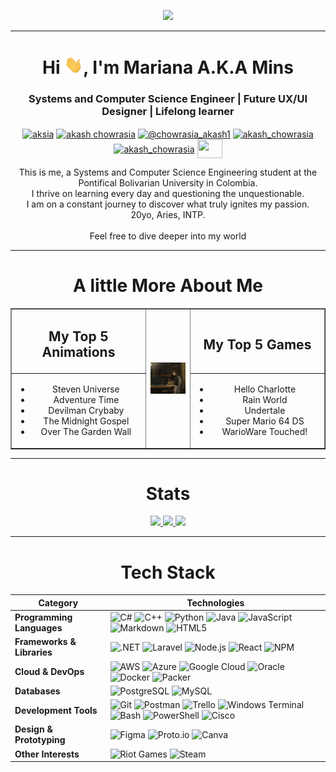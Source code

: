 <!-- Header with an image -->
<p align="center">
  <img src="https://github.com/thompsonemerson/thompsonemerson/raw/master/cover-thompson.png" height="200"/>
</p>

---

<!-- Presentation -->
<h1 align="center">Hi <img src="https://raw.githubusercontent.com/ABSphreak/ABSphreak/master/gifs/Hi.gif" width="30px">, I'm Mariana A.K.A Mins</h1>
<h3 align="center">Systems and Computer Science Engineer | Future UX/UI Designer | Lifelong learner</h3>

<!-- Social media -->
<p align="center"> 
  <a href="https://www.linkedin.com/in/aksia/" target="blank"><img align="center" src="https://cdn.jsdelivr.net/npm/simple-icons@3.0.1/icons/linkedin.svg" alt="aksia" height="30" width="40" /></a>
  <a href="https://www.facebook.com/akash.chowrasia.908/" target="blank"><img align="center" src="https://cdn.jsdelivr.net/npm/simple-icons@3.0.1/icons/facebook.svg" alt="akash chowrasia" height="30" width="40" /></a>
  <a href="https://www.hackerrank.com/@chowrasia_akash1" target="blank"><img align="center" src="https://cdn.jsdelivr.net/npm/simple-icons@3.0.1/icons/hackerrank.svg" alt="@chowrasia_akash1" height="30" width="40" /></a>
  <a href="https://leetcode.com/Akash_Chowrasia/" target="blank"><img align="center" src="https://cdn.jsdelivr.net/npm/simple-icons@3.0.1/icons/leetcode.svg" alt="akash_chowrasia" height="30" width="40" /></a>
  <a href="https://auth.geeksforgeeks.org/user/akash_chowrasia/profile" target="blank"><img align="center" src="https://cdn.jsdelivr.net/npm/simple-icons@3.0.1/icons/geeksforgeeks.svg" alt="akash_chowrasia" height="30" width="40" /></a>
   <a href = "mailto: chowrasia.akash08@gmail.com"><img align="center" src="https://simpleicons.org/icons/gmail.svg" height="30" width="40" /></a>
</p>

<!-- Presentation -->
<p align="center">
  This is me, a Systems and Computer Science Engineering student at the Pontifical Bolivarian University in Colombia.<br>
  I thrive on learning every day and questioning the unquestionable.<br>
  I am on a constant journey to discover what truly ignites my passion.<br>
  20yo, Aries, INTP.<br><br>
  Feel free to dive deeper into my world
</p>

---

<!-- About me -->
<!-- <table border="1" align="center">
    <tr>
        <td><img align="center" src="https://github.com/I-am-vishalmaurya/I-am-vishalmaurya/blob/main/cropped_image.png" alt="Unfortunately I didn't find the author of the pic, feel to open a pull request if found" width="615" height="76.38"/></td>
        <td><h1 align="center">A little More About Me</h1></td> <!-- image with the tittle so its centered in the middle
    </tr>
</table>-->
<h1 align="center">A little More About Me</h1>


<table border="1" width="298" align="center">
    <tr>
        <td><h2 align="center">My Top 5 Animations</h2></td>
        <td rowspan="2"><img align="center" src="https://github.com/I-am-vishalmaurya/I-am-vishalmaurya/blob/main/cropped_image.png" alt="Unfortunately I didn't find the author of the pic, feel to open a pull request if found" width="500"/></td> <!-- Celda que ocupa ambas filas -->
        <td><h2 align="center">My Top 5 Games</h2></td>
    </tr>
    <tr>
        <td width="200">
          <ul align="center">
            <li>Steven Universe</li>
            <li>Adventure Time</li>
            <li>Devilman Crybaby</li>
            <li>The Midnight Gospel</li>
            <li>Over The Garden Wall</li>
          </ul>
        </td>
        <td width="200">          
          <ul align="center">
            <li>Hello Charlotte</li>
            <li>Rain World</li>
            <li>Undertale</li>
            <li>Super Mario 64 DS</li>
            <li>WarioWare Touched!</li>
          </ul>
        </td>
    </tr>
</table>

---
<!-- Stats -->
<h1 align="center">Stats</h1>

<p align="center">
  <a href="https://github.com/MinervaStarfish">
    <img height="150em" src="https://github-readme-stats.vercel.app/api?username=MinervaStarfish&theme=onedark&hide_border=false&include_all_commits=true&count_private=true"/>
  </a>
  <a href="https://github.com/MinervaStarfish">
    <img height="150em" src="https://nirzak-streak-stats.vercel.app/?user=MinervaStarfish&theme=onedark&hide_border=false"/>
  </a>
    <a href="https://github.com/MinervaStarfish">
      <img height="150em" src="https://github-readme-stats.vercel.app/api/top-langs/?username=MinervaStarfish&theme=onedark&hide_border=false&include_all_commits=true&count_private=true&layout=compact"/>
  </a>
</p>

---

<!-- Stats -->
<h1 align="center">Tech Stack</h1>

<div align="center">

| **Category**               | **Technologies** |
|----------------------------|-----------------|
| **Programming Languages**   | ![C#](https://img.shields.io/badge/c%23-%23239120.svg?style=flat-square&logo=csharp&logoColor=white) ![C++](https://img.shields.io/badge/c++-%2300599C.svg?style=flat-square&logo=c%2B%2B&logoColor=white) ![Python](https://img.shields.io/badge/python-3670A0?style=flat-square&logo=python&logoColor=ffdd54) ![Java](https://img.shields.io/badge/java-%23ED8B00.svg?style=flat-square&logo=openjdk&logoColor=white) ![JavaScript](https://img.shields.io/badge/javascript-%23323330.svg?style=flat-square&logo=javascript&logoColor=%23F7DF1E) ![Markdown](https://img.shields.io/badge/markdown-%23000000.svg?style=flat-square&logo=markdown&logoColor=white) ![HTML5](https://img.shields.io/badge/html5-%23E34F26.svg?style=flat-square&logo=html5&logoColor=white) |
| **Frameworks & Libraries**  | ![.NET](https://img.shields.io/badge/.NET-5C2D91?style=flat-square&logo=.net&logoColor=white) ![Laravel](https://img.shields.io/badge/laravel-%23FF2D20.svg?style=flat-square&logo=laravel&logoColor=white) ![Node.js](https://img.shields.io/badge/node.js-6DA55F?style=flat-square&logo=node.js&logoColor=white) ![React](https://img.shields.io/badge/react-%2320232a.svg?style=flat-square&logo=react&logoColor=%2361DAFB) ![NPM](https://img.shields.io/badge/NPM-%23CB3837.svg?style=flat-square&logo=npm&logoColor=white) |
| **Cloud & DevOps**          | ![AWS](https://img.shields.io/badge/AWS-%23FF9900.svg?style=flat-square&logo=amazon-aws&logoColor=white) ![Azure](https://img.shields.io/badge/azure-%230072C6.svg?style=flat-square&logo=microsoftazure&logoColor=white) ![Google Cloud](https://img.shields.io/badge/GoogleCloud-%234285F4.svg?style=flat-square&logo=google-cloud&logoColor=white) ![Oracle](https://img.shields.io/badge/Oracle-F80000?style=flat-square&logo=oracle&logoColor=white) ![Docker](https://img.shields.io/badge/docker-%230db7ed.svg?style=flat-square&logo=docker&logoColor=white) ![Packer](https://img.shields.io/badge/packer-%23E7EEF0.svg?style=flat-square&logo=packer&logoColor=%2302A8EF) |
| **Databases**               | ![PostgreSQL](https://img.shields.io/badge/postgres-%23316192.svg?style=flat-square&logo=postgresql&logoColor=white) ![MySQL](https://img.shields.io/badge/mysql-4479A1.svg?style=flat-square&logo=mysql&logoColor=white) |
| **Development Tools**       | ![Git](https://img.shields.io/badge/git-%23F05033.svg?style=flat-square&logo=git&logoColor=white) ![Postman](https://img.shields.io/badge/Postman-FF6C37?style=flat-square&logo=postman&logoColor=white) ![Trello](https://img.shields.io/badge/Trello-%23026AA7.svg?style=flat-square&logo=Trello&logoColor=white) ![Windows Terminal](https://img.shields.io/badge/Windows%20Terminal-%234D4D4D.svg?style=flat-square&logo=windows-terminal&logoColor=white) ![Bash](https://img.shields.io/badge/bash_script-%23121011.svg?style=flat-square&logo=gnu-bash&logoColor=white) ![PowerShell](https://img.shields.io/badge/PowerShell-%235391FE.svg?style=flat-square&logo=powershell&logoColor=white) ![Cisco](https://img.shields.io/badge/Cisco-%23049fd9.svg?style=flat-square&logo=cisco&logoColor=black) |
| **Design & Prototyping**    | ![Figma](https://img.shields.io/badge/Figma-%23F24E1E.svg?style=flat-square&logo=figma&logoColor=white) ![Proto.io](https://img.shields.io/badge/Proto.io-161637?style=flat-square&logo=proto.io&logoColor=00e5ff) ![Canva](https://img.shields.io/badge/Canva-%2300C4CC.svg?style=flat-square&logo=Canva&logoColor=white) |
| **Other Interests**         | ![Riot Games](https://img.shields.io/badge/riotgames-D32936.svg?style=flat-square&logo=riotgames&logoColor=white) ![Steam](https://img.shields.io/badge/steam-%23000000.svg?style=flat-square&logo=steam&logoColor=white) |

</div>






<!-- PNOTICAS JAJAJ -->
